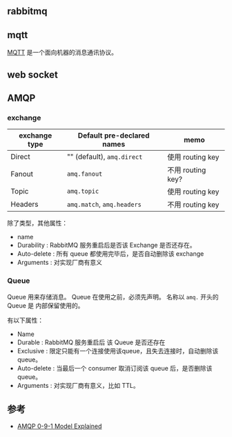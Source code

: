 ## rabbitmq
## mqtt

[MQTT](http://mqtt.org/) 是一个面向机器的消息通讯协议。


## web socket 

## AMQP

###  exchange

|exchange type  |Default pre-declared names     |memo               |
|---------------|-------------------------------|-----------------|
|Direct         | "" (default), `amq.direct`    |使用 routing key |
|Fanout         | `amq.fanout`                  |不用 routing key? |
|Topic          | `amq.topic`                   |使用 routing key |
|Headers        | `amq.match`, `amq.headers`    |不用 routing key |

除了类型，其他属性：

* name 
* Durability    : RabbitMQ 服务重启后是否该 Exchange 是否还存在。
* Auto-delete   : 所有 queue 都使用完毕后，是否自动删除该 exchange
* Arguments     : 对实现厂商有意义

### Queue
Queue 用来存储消息。
Queue 在使用之前，必须先声明。
名称以 `amq.` 开头的 Queue 是 内部保留使用的。

有以下属性：
* Name
* Durable       : RabbitMQ 服务重启后 该 Queue 是否还存在
* Exclusive     : 限定只能有一个连接使用该queue，且失去连接时，自动删除该 queue。
* Auto-delete   : 当最后一个 consumer 取消订阅该 queue 后，是否删除该 queue。
* Arguments     : 对实现厂商有意义，比如 TTL。


## 参考

* [AMQP 0-9-1 Model Explained](https://www.rabbitmq.com/tutorials/amqp-concepts.html) 
